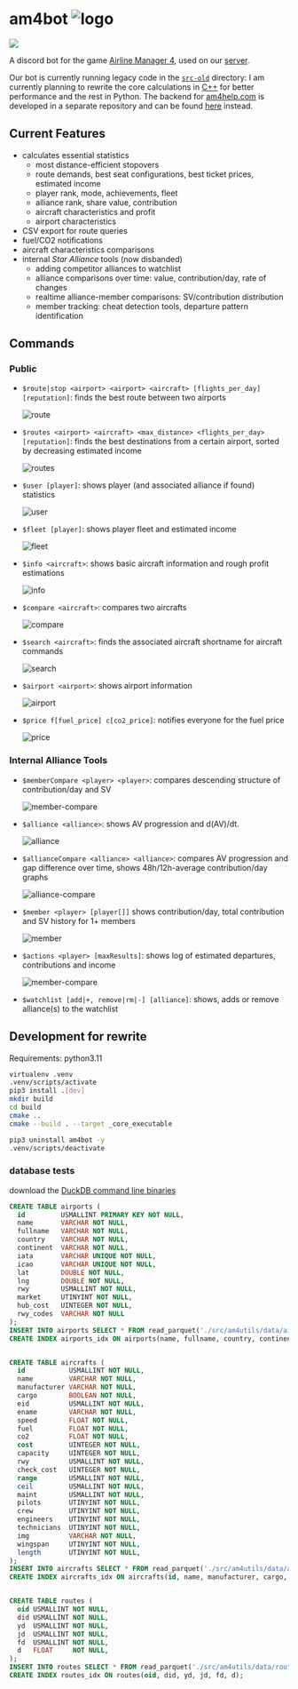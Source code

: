 # am4bot ![logo](src/am4bot/assets/img/logo-small.png)

[![](https://dcbadge.vercel.app/api/server/4tVQHtf?style=flat)](https://discord.gg/4tVQHtf)

A discord bot for the game [Airline Manager 4](airlinemanager.com), used on our [server](https://discord.gg/4tVQHtf).

Our bot is currently running legacy code in the [`src-old`](./src-old/) directory: I am currently planning to rewrite the core calculations in [C++](/src/am4utils/binder.cpp) for better performance and the rest in Python. The backend for [am4help.com](https://am4help.com/) is developed in a separate repository and can be found [here](https://github.com/br-tsilva/api.am4tools.com) instead.

## Current Features
- calculates essential statistics
    - most distance-efficient stopovers
    - route demands, best seat configurations, best ticket prices, estimated income
    - player rank, mode, achievements, fleet
    - alliance rank, share value, contribution
    - aircraft characteristics and profit
    - airport characteristics
- CSV export for route queries
- fuel/CO2 notifications
- aircraft characteristics comparisons
- internal *Star Alliance* tools (now disbanded)
    - adding competitor alliances to watchlist
    - alliance comparisons over time: value, contribution/day, rate of changes
    - realtime alliance-member comparisons: SV/contribution distribution
    - member tracking: cheat detection tools, departure pattern identification

## Commands

### Public
- `$route|stop <airport> <airport> <aircraft> [flights_per_day] [reputation]`: finds the best route between two airports
  
  ![route](src/am4bot/assets/img/route.png)
- `$routes <airport> <aircraft> <max_distance> <flights_per_day> [reputation]`: finds the best destinations from a certain airport, sorted by decreasing estimated income
  
  ![routes](src/am4bot/assets/img/routes.png)
- `$user [player]`: shows player (and associated alliance if found) statistics
  
  ![user](src/am4bot/assets/img/user.png)
- `$fleet [player]`: shows player fleet and estimated income
  
  ![fleet](src/am4bot/assets/img/fleet.png)
- `$info <aircraft>`: shows basic aircraft information and rough profit estimations
  
  ![info](src/am4bot/assets/img/info.png)
- `$compare <aircraft>`: compares two aircrafts
  
  ![compare](src/am4bot/assets/img/compare.png)
- `$search <aircraft>`: finds the associated aircraft shortname for aircraft commands
  
  ![search](src/am4bot/assets/img/search.png)
- `$airport <airport>`: shows airport information
  
  ![airport](src/am4bot/assets/img/airport.png)
- `$price f[fuel_price] c[co2_price]`: notifies everyone for the fuel price
  
  ![price](src/am4bot/assets/img/price.png)

### Internal Alliance Tools
- `$memberCompare <player> <player>`: compares descending structure of contribution/day and SV
  
  ![member-compare](src/am4bot/assets/img/member-compare.png)
- `$alliance <alliance>`: shows AV progression and d(AV)/dt.
  
  ![alliance](src/am4bot/assets/img/alliance.png)
- `$allianceCompare <alliance> <alliance>`: compares AV progression and gap difference over time, shows 48h/12h-average contribution/day graphs
  
  ![alliance-compare](src/am4bot/assets/img/alliance-compare.png)
- `$member <player> [player[]]` shows contribution/day, total contribution and SV history for 1+ members
  
  ![member](src/am4bot/assets/img/member.png)
- `$actions <player> [maxResults]`: shows log of estimated departures, contributions and income
  
  ![member-compare](src/am4bot/assets/img/member-compare.png)
- `$watchlist [add|+, remove|rm|-] [alliance]`: shows, adds or remove alliance(s) to the watchlist


## Development for rewrite
Requirements: python3.11

```bash
virtualenv .venv
.venv/scripts/activate
pip3 install .[dev]
mkdir build
cd build
cmake ..
cmake --build . --target _core_executable

pip3 uninstall am4bot -y
.venv/scripts/deactivate
```

### database tests
download the [DuckDB command line binaries](https://duckdb.org/docs/installation/)

```sql
CREATE TABLE airports (
  id         USMALLINT PRIMARY KEY NOT NULL,
  name       VARCHAR NOT NULL,
  fullname   VARCHAR NOT NULL,
  country    VARCHAR NOT NULL,
  continent  VARCHAR NOT NULL,
  iata       VARCHAR UNIQUE NOT NULL,
  icao       VARCHAR UNIQUE NOT NULL,
  lat        DOUBLE NOT NULL,
  lng        DOUBLE NOT NULL,
  rwy        USMALLINT NOT NULL,
  market     UTINYINT NOT NULL,
  hub_cost   UINTEGER NOT NULL,
  rwy_codes  VARCHAR NOT NULL
);
INSERT INTO airports SELECT * FROM read_parquet('./src/am4utils/data/airports.parquet');
CREATE INDEX airports_idx ON airports(name, fullname, country, continent, lat, lng, rwy, market);


CREATE TABLE aircrafts (
  id           USMALLINT NOT NULL,
  name         VARCHAR NOT NULL,
  manufacturer VARCHAR NOT NULL,
  cargo        BOOLEAN NOT NULL,
  eid          USMALLINT NOT NULL,
  ename        VARCHAR NOT NULL,
  speed        FLOAT NOT NULL,
  fuel         FLOAT NOT NULL,
  co2          FLOAT NOT NULL,
  cost         UINTEGER NOT NULL,
  capacity     UINTEGER NOT NULL,
  rwy          USMALLINT NOT NULL,
  check_cost   UINTEGER NOT NULL,
  range        USMALLINT NOT NULL,
  ceil         USMALLINT NOT NULL,
  maint        USMALLINT NOT NULL,
  pilots       UTINYINT NOT NULL,
  crew         UTINYINT NOT NULL,
  engineers    UTINYINT NOT NULL,
  technicians  UTINYINT NOT NULL,
  img          VARCHAR NOT NULL,
  wingspan     UTINYINT NOT NULL,
  length       UTINYINT NOT NULL,
);
INSERT INTO aircrafts SELECT * FROM read_parquet('./src/am4utils/data/aircrafts.parquet');
CREATE INDEX aircrafts_idx ON aircrafts(id, name, manufacturer, cargo, eid, ename, speed, fuel, co2, cost, capacity, rwy, check_cost, range, engineers, technicians, img);


CREATE TABLE routes (
  oid USMALLINT NOT NULL,
  did USMALLINT NOT NULL,
  yd  USMALLINT NOT NULL,
  jd  USMALLINT NOT NULL,
  fd  USMALLINT NOT NULL,
  d   FLOAT     NOT NULL,
);
INSERT INTO routes SELECT * FROM read_parquet('./src/am4utils/data/routes.parquet');
CREATE INDEX routes_idx ON routes(oid, did, yd, jd, fd, d);
```